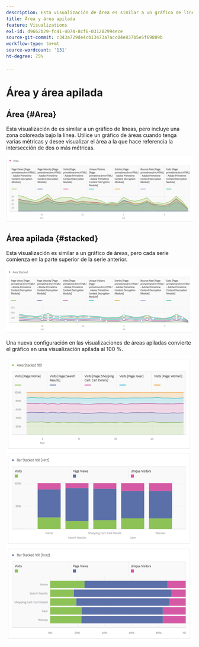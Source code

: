 ```yaml
---
description: Esta visualización de Área es similar a un gráfico de líneas, pero incluye una zona coloreada bajo la línea.
title: Área y área apilada
feature: Visualizations
exl-id: d9662b29-fc41-4074-8cf6-031202994ece
source-git-commit: c343a729de4cb13473a7acc04e837b5e5f69809b
workflow-type: tm+mt
source-wordcount: '131'
ht-degree: 75%

---
```


# Área y área apilada

## Área {#Area}

Esta visualización de es similar a un gráfico de líneas, pero incluye una zona coloreada bajo la línea. Utilice un gráfico de áreas cuando tenga varias métricas y desee visualizar el área a la que hace referencia la intersección de dos o más métricas.

![Visualización de área que muestra varias métricas, incluidas Vistas de página, Visitas, Visitantes únicos y Tasa de devoluciones.](assets/area.png)

## Área apilada {#stacked}

Esta visualización es similar a un gráfico de áreas, pero cada serie comienza en la parte superior de la serie anterior.

![Área apilada que muestra cada serie en la parte superior de la serie anterior.](assets/area-stacked.png)

Una nueva configuración en las visualizaciones de áreas apiladas convierte el gráfico en una visualización apilada al 100 %.

![Área apilada que muestra una visualización apilada al 100 %.](assets/areastacked100.png)
